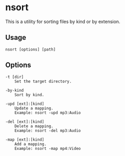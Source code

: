 # nsort

This is a utility for sorting files by kind or by extension.

## Usage

```man
nsort [options] [path]
```

## Options

```man
-t [dir]
    Set the target directory.

-by-kind
    Sort by kind.

-upd [ext]:[kind]
    Update a mapping.
    Example: nsort -upd mp3:Audio

-del [ext]:[kind]
    Delete a mapping.
    Example: nsort -del mp3:Audio

-map [ext]:[kind]
    Add a mapping.
    Example: nsort -map mp4:Video
```
